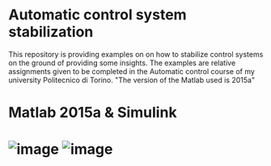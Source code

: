 # Automatic control system stabilization
This repository is providing examples on on how to stabilize control systems on the ground of providing some insights.
The examples are relative assignments given to be completed in the Automatic control course of my university Politecnico di Torino.
"The version of the Matlab used is 2015a"

# Matlab 2015a & Simulink

# ![image](https://upload.wikimedia.org/wikipedia/commons/thumb/2/21/Matlab_Logo.png/267px-Matlab_Logo.png)   ![image](https://upload.wikimedia.org/wikipedia/en/3/36/Simulink_Logo_%28non-wordmark%29.png)
